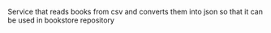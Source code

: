 Service that reads books from csv and converts them into json so that it 
can be used in bookstore repository